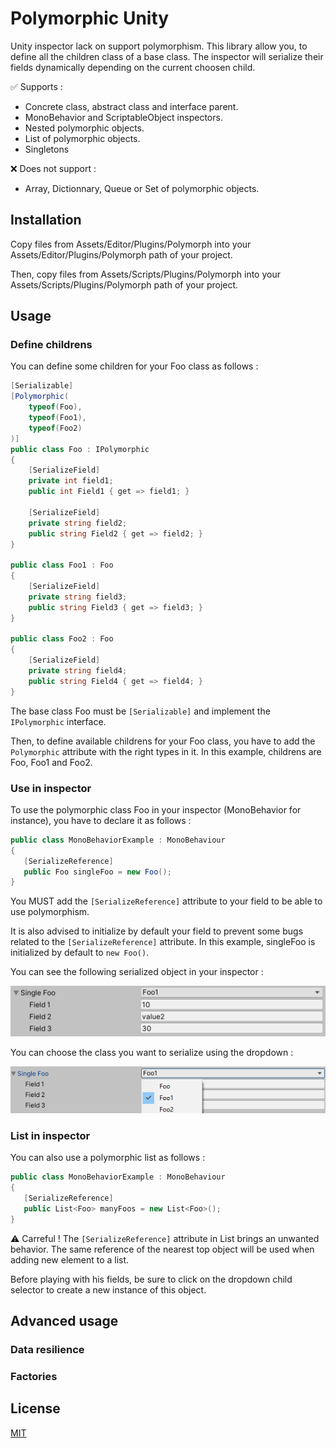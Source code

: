 # Polymorphic Unity

Unity inspector lack on support polymorphism. This library allow you, to define all the children class of a base class. The inspector will serialize their fields dynamically depending on the current choosen child.

:white_check_mark: Supports :
* Concrete class, abstract class and interface parent.
* MonoBehavior and ScriptableObject inspectors.
* Nested polymorphic objects.
* List of polymorphic objects.
* Singletons

:x: Does not support :
* Array, Dictionnary, Queue or Set of polymorphic objects.

## Installation

Copy files from Assets/Editor/Plugins/Polymorph into your Assets/Editor/Plugins/Polymorph path of your project.

Then, copy files from Assets/Scripts/Plugins/Polymorph into your Assets/Scripts/Plugins/Polymorph path of your project.

## Usage

### Define childrens

You can define some children for your Foo class as follows :

```csharp
[Serializable]
[Polymorphic(
    typeof(Foo),
    typeof(Foo1),
    typeof(Foo2)
)]
public class Foo : IPolymorphic
{
    [SerializeField]
    private int field1;
    public int Field1 { get => field1; }

    [SerializeField]
    private string field2;
    public string Field2 { get => field2; }
}

public class Foo1 : Foo
{
    [SerializeField]
    private string field3;
    public string Field3 { get => field3; }
}

public class Foo2 : Foo
{
    [SerializeField]
    private string field4;
    public string Field4 { get => field4; }
}
```
The base class Foo must be ```[Serializable]``` and implement the ```IPolymorphic``` interface.

Then, to define available childrens for your Foo class, you have to add the ```Polymorphic``` attribute with the right types in it. In this example, childrens are Foo, Foo1 and Foo2.

### Use in inspector

To use the polymorphic class Foo in your inspector (MonoBehavior for instance), you have to declare it as follows :

```csharp
public class MonoBehaviorExample : MonoBehaviour
{
   [SerializeReference]
   public Foo singleFoo = new Foo();
}
```

You MUST add the ```[SerializeReference]``` attribute to your field to be able to use polymorphism.

It is also advised to initialize by default your field to prevent some bugs related to the ```[SerializeReference]``` attribute. In this example, singleFoo is initialized by default to ```new Foo()```.

You can see the following serialized object in your inspector :

![missing image](https://github.com/Mabbutnem/polymorphic-unity/blob/images/serialized.png?raw=true)

You can choose the class you want to serialize using the dropdown :

![missing image](https://github.com/Mabbutnem/polymorphic-unity/blob/images/dropdown.png?raw=true)

### List in inspector

You can also use a polymorphic list as follows :

```csharp
public class MonoBehaviorExample : MonoBehaviour
{
   [SerializeReference]
   public List<Foo> manyFoos = new List<Foo>();
}
```
:warning: Carreful ! The ```[SerializeReference]``` attribute in List brings an unwanted behavior. The same reference of the nearest top object will be used when adding new element to a list.

Before playing with his fields, be sure to click on the dropdown child selector to create a new instance of this object.

## Advanced usage

### Data resilience

### Factories

## License
[MIT](https://choosealicense.com/licenses/mit/)
